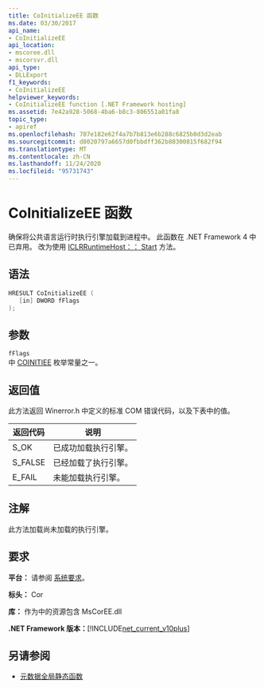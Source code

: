 ```yaml
---
title: CoInitializeEE 函数
ms.date: 03/30/2017
api_name:
- CoInitializeEE
api_location:
- mscoree.dll
- mscorsvr.dll
api_type:
- DLLExport
f1_keywords:
- CoInitializeEE
helpviewer_keywords:
- CoInitializeEE function [.NET Framework hosting]
ms.assetid: 7e42a928-5068-4ba6-b8c3-806551a01fa8
topic_type:
- apiref
ms.openlocfilehash: 707e182e62f4a7b7b813e6b288c6825b0d3d2eab
ms.sourcegitcommit: d8020797a6657d0fbbdff362b80300815f682f94
ms.translationtype: MT
ms.contentlocale: zh-CN
ms.lasthandoff: 11/24/2020
ms.locfileid: "95731743"
---
```

# <a name="coinitializeee-function"></a>CoInitializeEE 函数

确保将公共语言运行时执行引擎加载到进程中。 此函数在 .NET Framework 4 中已弃用。 改为使用 [ICLRRuntimeHost：： Start](iclrruntimehost-start-method.md) 方法。  
  
## <a name="syntax"></a>语法  
  
```cpp  
HRESULT CoInitializeEE (  
   [in] DWORD fFlags  
);  
```  
  
## <a name="parameters"></a>参数  

 `fFlags`  
 中 [COINITIEE](../metadata/coinitiee-enumeration.md) 枚举常量之一。  
  
## <a name="return-value"></a>返回值  

 此方法返回 Winerror.h 中定义的标准 COM 错误代码，以及下表中的值。  
  
|返回代码|说明|  
|-----------------|-----------------|  
|S_OK|已成功加载执行引擎。|  
|S_FALSE|已经加载了执行引擎。|  
|E_FAIL|未能加载执行引擎。|  
  
## <a name="remarks"></a>注解  

 此方法加载尚未加载的执行引擎。  
  
## <a name="requirements"></a>要求  

 **平台：** 请参阅 [系统要求](../../get-started/system-requirements.md)。  
  
 **标头：** Cor  
  
 **库：** 作为中的资源包含 MsCorEE.dll  
  
 **.NET Framework 版本：**[!INCLUDE[net_current_v10plus](../../../../includes/net-current-v10plus-md.md)]  
  
## <a name="see-also"></a>另请参阅

- [元数据全局静态函数](../metadata/metadata-global-static-functions.md)
